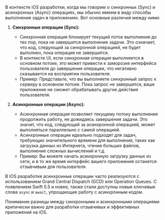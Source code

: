 В контексте iOS разработки, когда мы говорим о синхронных (Sync) и асинхронных (Async) операциях, мы обычно имеем в виду способы выполнения задач в приложениях. Вот основные различия между ними:

1. **Синхронные операции (Sync):**
   - Синхронная операция блокирует текущий поток выполнения до тех пор, пока не завершится выполнение задачи. Это означает, что код, следующий за синхронной операцией, не будет выполнен, пока операция не завершится.
   - В контексте UI, если синхронная операция выполняется в основном потоке, это может привести к заморозке интерфейса пользователя до завершения операции, что негативно сказывается на восприятии пользователя.
   - Пример: Представьте, что вы выполняете синхронный запрос к серверу в основном потоке. Пока запрос не завершится, ваше приложение не сможет обрабатывать другие действия пользователя.

2. **Асинхронные операции (Async):**
   - Асинхронная операция позволяет текущему потоку выполнения продолжить работу, не дожидаясь завершения задачи. Это значит, что код, следующий за асинхронной операцией, может выполняться параллельно с самой операцией.
   - Асинхронные операции идеально подходят для задач, требующих значительного времени для выполнения, таких как загрузка данных из Интернета, чтение больших файлов, выполнение сложных вычислений и т.д.
   - Пример: Вы можете начать асинхронную загрузку данных из сети, и в то же время интерфейс вашего приложения останется отзывчивым для пользователя.

В iOS разработке асинхронные операции часто реализуются с использованием Grand Central Dispatch (GCD) или Operation Queues. С появлением Swift 5.5 и новее, также стали доступны новые ключевые слова `async` и `await`, упрощающие работу с асинхронным кодом.

Понимание разницы между синхронными и асинхронными операциями критически важно для разработки отзывчивых и эффективных приложений на iOS.